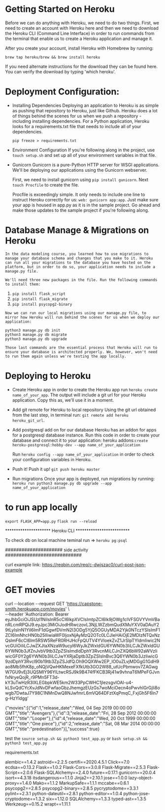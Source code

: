 # Getting Started on Heroku

Before we can do anything with Heroku, we need to do two things. First, we need to create an account with Heroku here and then we need to download the Heroku CLI (Command Line Interface) in order to run commands from the terminal that enable us to create a Heroku application and manage it.

After you create your account, install Heroku with Homebrew by running:

`brew tap heroku/brew && brew install heroku`

If you need alternate instructions for the download they can be found here. You can verify the download by typing 'which heroku'.

# Deployment Configuration:
 * Installing Dependencies
    Deploying an application to Heroku is as simple as pushing that repository to Heroku, just like Github. Heroku does a lot of things behind the scenes for us when we push a repository - including installing dependencies. For a Python application, Heroku looks for a requirements.txt file that needs to include all of your dependencies.

    `pip freeze > requirements.txt`

 * Environment Configuration
    If you're following along in the project, use `touch setup.sh` and set up all of your environment variables in that file.

 * Gunicorn
    Gunicorn is a pure-Python HTTP server for WSGI applications. We'll be deploying our applications using the Gunicorn webserver.

    First, we need to install gunicorn using `pip install gunicorn`. Next `touch Procfile` to create the file.

    Procfile is exceedingly simple. It only needs to include one line to instruct Heroku correctly for us: `web: gunicorn app:app`. Just make sure your app is housed in app.py as it is in the sample project. Go ahead and make those updates to the sample project if you're following along.

# Database Manage & Migrations on Heroku
    In the data modeling course, you learned how to use migrations to manage your database schema and changes that you make to it. Heroku can run all your migrations to the database you have hosted on the platform, but in order to do so, your application needs to include a manage.py file.

    We'll need three new packages in the file. Run the following commands to install them:

   1. `pip install flask_script`
   2. `pip install flask_migrate`
   3. `pip install psycopg2-binary`

    Now we can run our local migrations using our manage.py file, to mirror how Heroku will run behind the scenes for us when we deploy our application:

    python3 manage.py db init
    python3 manage.py db migrate
    python3 manage.py db upgrade

    Those last commands are the essential process that Heroku will run to ensure your database is architected properly. We, however, won't need to run them again unless we're testing the app locally.
    
# Deploying to Heroku
 * Create Heroku app
   in order to create the Heroku app run `heroku create name_of_your_app`. The output will include a git url for your Heroku application. Copy this as, we'll use it in a moment.
   
 * Add git remote for Heroku to local repository
   Using the git url obtained from the last step, in terminal run: `git remote add heroku heroku_git_url`.

 * Add postgresql add on for our database
   Heroku has an addon for apps for a postgresql database instance. Run this code in order to create your database and connect it to your application: heroku addons:`create heroku-postgresql:hobby-dev --app name_of_your_application`

   Run `heroku config --app name_of_your_application` in order to check your configuration variables in Heroku.

 * Push it!
   Push it up! `git push heroku master`

 * Run migrations
   Once your app is deployed, run migrations by running: `heroku run python3 manage.py db upgrade --app name_of_your_application`

# to run app locally 
  `export FLASK_APP=app.py` 
  `flask run --reload`

********************* Heroku CLI *************************

To check db on local machine teminal run => `heroku pg:psql`   


##################### side activity ############################

curl example link: https://reqbin.com/req/c-dwjszac0/curl-post-json-example

# GET movies
curl --location --request GET 'https://capstone-smith.herokuapp.com/movies' \     
--header 'Authorization: Bearer eyJhbGciOiJSUzI1NiIsInR5cCI6IkpXVCIsImtpZCI6Ik9jOWg1clVFSGVYVmVBanRLcmRPQiJ9.eyJpc3MiOiJodHRwczovL3NjLWZzbmQudXMuYXV0aDAuY29tLyIsInN1YiI6ImF1dGgwfDVmN2I3ODg5YjQ5OGUyMDA2Yjk0NTczYSIsImF1ZCI6ImNhcHN0b25lIiwiaWF0IjoxNjAyMzQ2OTc0LCJleHAiOjE2MDIzNTQxNzQsImF6cCI6Im5RSW5ReFR0RHJHcFpQUTV4YVloekZvZ1JrSlpTYldmIiwic2NvcGUiOiIiLCJwZXJtaXNzaW9ucyI6WyJkZWxldGU6YWN0b3IiLCJkZWxldGU6YWN0b3JfZnJvbV9tb3ZpZSIsImdldDphY3RvcnMiLCJnZXQ6bW92aWVzIiwicGF0Y2g6YWN0b3IiLCJwYXRjaDptb3ZpZSIsInBvc3Q6YWN0b3JzIiwicG9zdDphY3Rvcl90b19tb3ZpZSJdfQ.Oh9OQXWw2EP_IO0uZLvjMDGgG1GdH9ao8Mb5fhK8p_oNQjVQwHKMexeFXfkUtb3GO2W88_utUcPbmwov7ZAGwgW7GU9vEj3UQSMIY96YlLtwcRSJ9k9B474fFKCB3Rj41w9vhnaT6MPeFGJvnfxNryeQojR_r9PMn5FT3d-kY3uTwHzR3IXLEGbpkWE5km2W33PpCWHC1jIezsgvIOAI-u4-kLSvQdCYcXvJdNvDFwfaoGbzJhemgzEUzGs7woMciOecn4oPwvhIGrGjli8owgb7DwtaJ7Y98C1NMnDwQ8NJwfmrL6mVQ64DFztXqPmqC_FxjGh5F6ln7g-HzYldgg'

{"movies":[{"id":1,"release_date":"Wed, 04 Sep 2019 00:00:00 GMT","title":"Avengers"},{"id":3,"release_date":"Fri, 28 Sep 2012 00:00:00 GMT","title":"Looper"},{"id":4,"release_date":"Wed, 20 Oct 1999 00:00:00 GMT","title":"One piece"},{"id":2,"release_date":"Sat, 08 Mar 2014 00:00:00 GMT","title":"predestination"}],"success":true}


test the 
`source setup.sh && python3 test_app.py`
or
`bash setup.sh && python3 test_app.py`

requirements.txt

alembic==1.4.2
astroid==2.2.5
certifi==2020.4.5.1
Click==7.0
ecdsa==0.13.2
Flask==1.0.2
Flask-Cors==3.0.8
Flask-Migrate==2.5.3
Flask-Script==2.0.6
Flask-SQLAlchemy==2.4.0
future==0.17.1
gunicorn==20.0.4
isort==4.3.18
itsdangerous==1.1.0
Jinja2==2.10.1
jose==1.0.0
lazy-object-proxy==1.4.0
Mako==1.1.2
MarkupSafe==1.1.1
mccabe==0.6.1
psycopg2==2.8.5
psycopg2-binary==2.8.5
pycryptodome==3.3.1
pylint==2.3.1
python-dateutil==2.8.1
python-editor==1.0.4
python-jose-cryptodome==1.3.2
six==1.12.0
SQLAlchemy==1.3.3
typed-ast==1.3.5
Werkzeug==0.15.2
wrapt==1.11.1